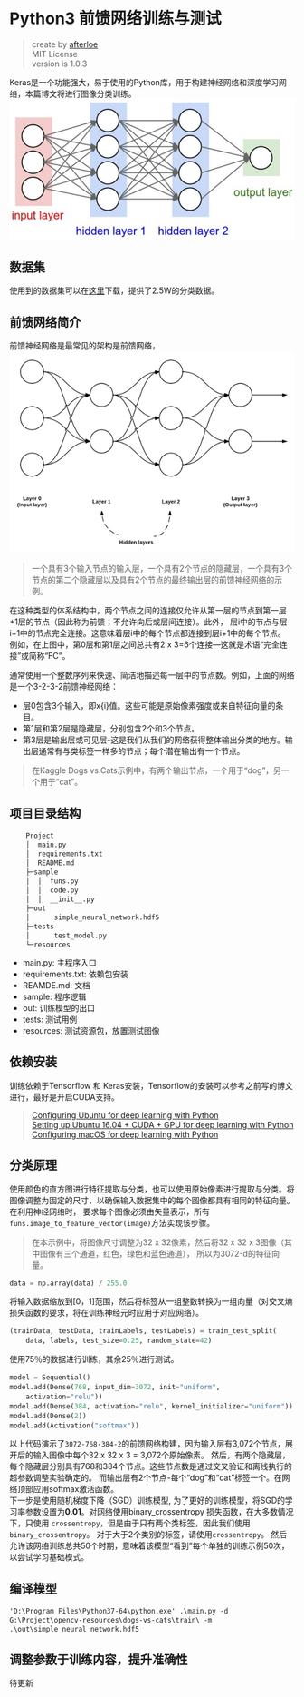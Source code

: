 # Python3 前馈网络训练与测试
> create by [afterloe](605728727@qq.com)  
> MIT License  
> version is 1.0.3

Keras是一个功能强大，易于使用的Python库，用于构建神经网络和深度学习网络，本篇博文将进行图像分类训练。
![前馈神经网络示意图 - 2](../../docs/illustrations/simple_neural_network_header-768x377.jpg)
## 数据集
使用到的数据集可以在[这里](https://www.kaggle.com/c/dogs-vs-cats/data)下载，提供了2.5W的分类数据。

## 前馈网络简介
前馈神经网络是最常见的架构是前馈网络，
![前馈神经网络示意图](../../docs/illustrations/simple_neural_network_feedforward.png)
> 一个具有3个输入节点的输入层，一个具有2个节点的隐藏层，一个具有3个节点的第二个隐藏层以及具有2个节点的最终输出层的前馈神经网络的示例。

在这种类型的体系结构中，两个节点之间的连接仅允许从第一层的节点到第一层+1层的节点（因此称为前馈；不允许向后或层间连接）。此外，
层i中的节点与层i+1中的节点完全连接。这意味着层i中的每个节点都连接到层i+1中的每个节点。
例如，在上图中，第0层和第1层之间总共有2 x 3=6个连接—这就是术语“完全连接”或简称“FC”。

通常使用一个整数序列来快速、简洁地描述每一层中的节点数。例如，上面的网络是一个3-2-3-2前馈神经网络：
* 层0包含3个输入，即x{i}值。这些可能是原始像素强度或来自特征向量的条目。
* 第1层和第2层是隐藏层，分别包含2个和3个节点。
* 第3层是输出层或可见层-这是我们从我们的网络获得整体输出分类的地方。输出层通常有与类标签一样多的节点；每个潜在输出有一个节点。
> 在Kaggle Dogs vs.Cats示例中，有两个输出节点，一个用于“dog”，另一个用于“cat”。

## 项目目录结构
```
    Project
    │  main.py
    │  requirements.txt
    │  README.md
    ├─sample
    │  │  funs.py
    │  │  code.py
    │  │  __init__.py
    ├─out
    │      simple_neural_network.hdf5
    ├─tests
    │      test_model.py
    └─resources
```
- main.py: 主程序入口
- requirements.txt: 依赖包安装
- REAMDE.md: 文档
- sample: 程序逻辑
- out: 训练模型的出口
- tests: 测试用例
- resources: 测试资源包，放置测试图像

## 依赖安装
训练依赖于Tensorflow 和 Keras安装，Tensorflow的安装可以参考之前写的博文进行，最好是开启CUDA支持。
> [Configuring Ubuntu for deep learning with Python](https://pyimagesearch.com/2017/09/25/configuring-ubuntu-for-deep-learning-with-python/)  
> [Setting up Ubuntu 16.04 + CUDA + GPU for deep learning with Python](https://www.pyimagesearch.com/2017/09/27/setting-up-ubuntu-16-04-cuda-gpu-for-deep-learning-with-python/)  
> [Configuring macOS for deep learning with Python](https://www.pyimagesearch.com/2017/09/29/macos-for-deep-learning-with-python-tensorflow-and-keras/)  

## 分类原理
使用颜色的直方图进行特征提取与分类，也可以使用原始像素进行提取与分类。将图像调整为固定的尺寸，以确保输入数据集中的每个图像都具有相同的特征向量。在利用神经网络时，
要求每个图像必须由矢量表示，所有`funs.image_to_feature_vector(image)`方法实现该步骤。  
> 在本示例中，将图像尺寸调整为32 x 32像素，然后将32 x 32 x 3图像（其中图像有三个通道，红色，绿色和蓝色通道）， 所以为3072-d的特征向量。  

```python
data = np.array(data) / 255.0
```

将输入数据缩放到[0，1]范围，然后将标签从一组整数转换为一组向量（对交叉熵损失函数的要求，将在训练神经元时应用于对应网络）。
```python
(trainData, testData, trainLabels, testLabels) = train_test_split(
	data, labels, test_size=0.25, random_state=42)
```
使用75％的数据进行训练，其余25％进行测试。

```python
model = Sequential()
model.add(Dense(768, input_dim=3072, init="uniform",
	activation="relu"))
model.add(Dense(384, activation="relu", kernel_initializer="uniform"))
model.add(Dense(2))
model.add(Activation("softmax"))
```
以上代码演示了`3072-768-384-2`的前馈网络构建，因为输入层有3,072个节点，展开后的输入图像中每个32 x 32 x 3 = 3,072个原始像素。 
然后，有两个隐藏层，每个隐藏层分别具有768和384个节点。这些节点数是通过交叉验证和离线执行的超参数调整实验确定的。 
而输出层有2个节点-每个“dog”和“cat”标签一个。在网络顶部应用softmax激活函数。  
下一步是使用随机梯度下降（SGD）训练模型, 为了更好的训练模型，将SGD的学习率参数设置为**0.01**。对网络使用binary_crossentropy
损失函数，在大多数情况下，只使用 `crossentropy`，但是由于只有两个类标签，因此我们使用`binary_crossentropy`。
对于大于2个类别的标签，请使用`crossentropy`。 然后允许该网络训练总共50个时期，意味着该模型“看到”每个单独的训练示例50次，以尝试学习基础模式。 


## 编译模型
```shell script
'D:\Program Files\Python37-64\python.exe' .\main.py -d G:\Project\opencv-resources\dogs-vs-cats\train\ -m .\out\simple_neural_network.hdf5
```

## 调整参数于训练内容，提升准确性
待更新